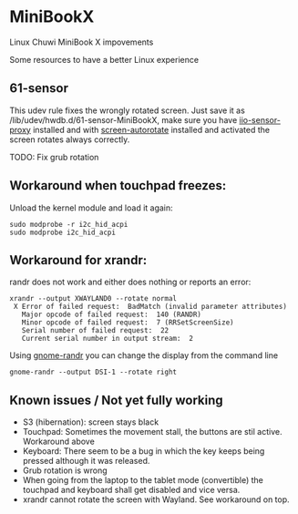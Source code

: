 # MiniBookX
Linux Chuwi MiniBook X impovements 

Some resources to have a better Linux experience

## 61-sensor
This udev rule fixes the wrongly rotated screen. Just save it as /lib/udev/hwdb.d/61-sensor-MiniBookX, make sure you have [iio-sensor-proxy](https://gitlab.freedesktop.org/hadess/iio-sensor-proxy/) installed and with [screen-autorotate](https://github.com/shyzus/gnome-shell-extension-screen-autorotate) installed and activated the screen rotates always correctly.

TODO: Fix grub rotation

## Workaround when touchpad freezes:
Unload the kernel module and load it again: 

```
sudo modprobe -r i2c_hid_acpi
sudo modprobe i2c_hid_acpi
```

## Workaround for xrandr:
randr does not work and either does nothing or reports an error:

```
xrandr --output XWAYLAND0 --rotate normal
 X Error of failed request:  BadMatch (invalid parameter attributes)
   Major opcode of failed request:  140 (RANDR)
   Minor opcode of failed request:  7 (RRSetScreenSize)
   Serial number of failed request:  22
   Current serial number in output stream:  2
```

Using [gnome-randr](https://gitlab.com/Oschowa/gnome-randr) you can change the display from the command line

```
gnome-randr --output DSI-1 --rotate right
```

## Known issues / Not yet fully working
- S3 (hibernation): screen stays black
- Touchpad: Sometimes the movement stall, the buttons are stil active. Workaround above
- Keyboard: There seem to be a bug in which the key keeps being pressed although it was released.
- Grub rotation is wrong
- When going from the laptop to the tablet mode (convertible) the touchpad and keyboard shall get disabled and vice versa. 
- xrandr cannot rotate the screen with Wayland. See workaround on top.
